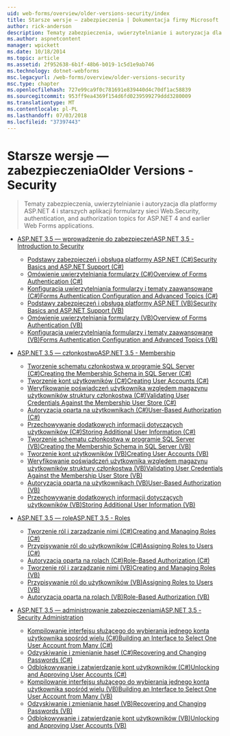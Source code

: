 ```yaml
---
uid: web-forms/overview/older-versions-security/index
title: Starsze wersje — zabezpieczenia | Dokumentacja firmy Microsoft
author: rick-anderson
description: Tematy zabezpieczenia, uwierzytelnianie i autoryzacja dla platformy ASP.NET 4 i starszych aplikacji formularzy sieci Web.
ms.author: aspnetcontent
manager: wpickett
ms.date: 10/18/2014
ms.topic: article
ms.assetid: 2f952638-6b1f-48b6-b019-1c5d1e9ab746
ms.technology: dotnet-webforms
msc.legacyurl: /web-forms/overview/older-versions-security
msc.type: chapter
ms.openlocfilehash: 727e99ca9f0c781691e839440d4c70df1ac58839
ms.sourcegitcommit: 953ff9ea4369f154d6fd0239599279ddd3280009
ms.translationtype: MT
ms.contentlocale: pl-PL
ms.lasthandoff: 07/03/2018
ms.locfileid: "37397443"
---
```

<a name="older-versions---security"></a><span data-ttu-id="13c29-103">Starsze wersje — zabezpieczenia</span><span class="sxs-lookup"><span data-stu-id="13c29-103">Older Versions - Security</span></span>
====================
> <span data-ttu-id="13c29-104">Tematy zabezpieczenia, uwierzytelnianie i autoryzacja dla platformy ASP.NET 4 i starszych aplikacji formularzy sieci Web.</span><span class="sxs-lookup"><span data-stu-id="13c29-104">Security, authentication, and authorization topics for ASP.NET 4 and earlier Web Forms applications.</span></span>


- [<span data-ttu-id="13c29-105">ASP.NET 3.5 — wprowadzenie do zabezpieczeń</span><span class="sxs-lookup"><span data-stu-id="13c29-105">ASP.NET 3.5 - Introduction to Security</span></span>](introduction/index.md)

    - [<span data-ttu-id="13c29-106">Podstawy zabezpieczeń i obsługa platformy ASP.NET (C#)</span><span class="sxs-lookup"><span data-stu-id="13c29-106">Security Basics and ASP.NET Support (C#)</span></span>](introduction/security-basics-and-asp-net-support-cs.md)
    - [<span data-ttu-id="13c29-107">Omówienie uwierzytelniania formularzy (C#)</span><span class="sxs-lookup"><span data-stu-id="13c29-107">Overview of Forms Authentication (C#)</span></span>](introduction/an-overview-of-forms-authentication-cs.md)
    - [<span data-ttu-id="13c29-108">Konfiguracja uwierzytelniania formularzy i tematy zaawansowane (C#)</span><span class="sxs-lookup"><span data-stu-id="13c29-108">Forms Authentication Configuration and Advanced Topics (C#)</span></span>](introduction/forms-authentication-configuration-and-advanced-topics-cs.md)
    - [<span data-ttu-id="13c29-109">Podstawy zabezpieczeń i obsługa platformy ASP.NET (VB)</span><span class="sxs-lookup"><span data-stu-id="13c29-109">Security Basics and ASP.NET Support (VB)</span></span>](introduction/security-basics-and-asp-net-support-vb.md)
    - [<span data-ttu-id="13c29-110">Omówienie uwierzytelniania formularzy (VB)</span><span class="sxs-lookup"><span data-stu-id="13c29-110">Overview of Forms Authentication (VB)</span></span>](introduction/an-overview-of-forms-authentication-vb.md)
    - [<span data-ttu-id="13c29-111">Konfiguracja uwierzytelniania formularzy i tematy zaawansowane (VB)</span><span class="sxs-lookup"><span data-stu-id="13c29-111">Forms Authentication Configuration and Advanced Topics (VB)</span></span>](introduction/forms-authentication-configuration-and-advanced-topics-vb.md)
- [<span data-ttu-id="13c29-112">ASP.NET 3.5 — członkostwo</span><span class="sxs-lookup"><span data-stu-id="13c29-112">ASP.NET 3.5 - Membership</span></span>](membership/index.md)

    - [<span data-ttu-id="13c29-113">Tworzenie schematu członkostwa w programie SQL Server (C#)</span><span class="sxs-lookup"><span data-stu-id="13c29-113">Creating the Membership Schema in SQL Server (C#)</span></span>](membership/creating-the-membership-schema-in-sql-server-cs.md)
    - [<span data-ttu-id="13c29-114">Tworzenie kont użytkowników (C#)</span><span class="sxs-lookup"><span data-stu-id="13c29-114">Creating User Accounts (C#)</span></span>](membership/creating-user-accounts-cs.md)
    - [<span data-ttu-id="13c29-115">Weryfikowanie poświadczeń użytkownika względem magazynu użytkowników struktury członkostwa (C#)</span><span class="sxs-lookup"><span data-stu-id="13c29-115">Validating User Credentials Against the Membership User Store (C#)</span></span>](membership/validating-user-credentials-against-the-membership-user-store-cs.md)
    - [<span data-ttu-id="13c29-116">Autoryzacja oparta na użytkownikach (C#)</span><span class="sxs-lookup"><span data-stu-id="13c29-116">User-Based Authorization (C#)</span></span>](membership/user-based-authorization-cs.md)
    - [<span data-ttu-id="13c29-117">Przechowywanie dodatkowych informacji dotyczących użytkowników (C#)</span><span class="sxs-lookup"><span data-stu-id="13c29-117">Storing Additional User Information (C#)</span></span>](membership/storing-additional-user-information-cs.md)
    - [<span data-ttu-id="13c29-118">Tworzenie schematu członkostwa w programie SQL Server (VB)</span><span class="sxs-lookup"><span data-stu-id="13c29-118">Creating the Membership Schema in SQL Server (VB)</span></span>](membership/creating-the-membership-schema-in-sql-server-vb.md)
    - [<span data-ttu-id="13c29-119">Tworzenie kont użytkowników (VB)</span><span class="sxs-lookup"><span data-stu-id="13c29-119">Creating User Accounts (VB)</span></span>](membership/creating-user-accounts-vb.md)
    - [<span data-ttu-id="13c29-120">Weryfikowanie poświadczeń użytkownika względem magazynu użytkowników struktury członkostwa (VB)</span><span class="sxs-lookup"><span data-stu-id="13c29-120">Validating User Credentials Against the Membership User Store (VB)</span></span>](membership/validating-user-credentials-against-the-membership-user-store-vb.md)
    - [<span data-ttu-id="13c29-121">Autoryzacja oparta na użytkownikach (VB)</span><span class="sxs-lookup"><span data-stu-id="13c29-121">User-Based Authorization (VB)</span></span>](membership/user-based-authorization-vb.md)
    - [<span data-ttu-id="13c29-122">Przechowywanie dodatkowych informacji dotyczących użytkowników (VB)</span><span class="sxs-lookup"><span data-stu-id="13c29-122">Storing Additional User Information (VB)</span></span>](membership/storing-additional-user-information-vb.md)
- [<span data-ttu-id="13c29-123">ASP.NET 3.5 — role</span><span class="sxs-lookup"><span data-stu-id="13c29-123">ASP.NET 3.5 - Roles</span></span>](roles/index.md)

    - [<span data-ttu-id="13c29-124">Tworzenie ról i zarządzanie nimi (C#)</span><span class="sxs-lookup"><span data-stu-id="13c29-124">Creating and Managing Roles (C#)</span></span>](roles/creating-and-managing-roles-cs.md)
    - [<span data-ttu-id="13c29-125">Przypisywanie ról do użytkowników (C#)</span><span class="sxs-lookup"><span data-stu-id="13c29-125">Assigning Roles to Users (C#)</span></span>](roles/assigning-roles-to-users-cs.md)
    - [<span data-ttu-id="13c29-126">Autoryzacja oparta na rolach (C#)</span><span class="sxs-lookup"><span data-stu-id="13c29-126">Role-Based Authorization (C#)</span></span>](roles/role-based-authorization-cs.md)
    - [<span data-ttu-id="13c29-127">Tworzenie ról i zarządzanie nimi (VB)</span><span class="sxs-lookup"><span data-stu-id="13c29-127">Creating and Managing Roles (VB)</span></span>](roles/creating-and-managing-roles-vb.md)
    - [<span data-ttu-id="13c29-128">Przypisywanie ról do użytkowników (VB)</span><span class="sxs-lookup"><span data-stu-id="13c29-128">Assigning Roles to Users (VB)</span></span>](roles/assigning-roles-to-users-vb.md)
    - [<span data-ttu-id="13c29-129">Autoryzacja oparta na rolach (VB)</span><span class="sxs-lookup"><span data-stu-id="13c29-129">Role-Based Authorization (VB)</span></span>](roles/role-based-authorization-vb.md)
- [<span data-ttu-id="13c29-130">ASP.NET 3.5 — administrowanie zabezpieczeniami</span><span class="sxs-lookup"><span data-stu-id="13c29-130">ASP.NET 3.5 - Security Administration</span></span>](admin/index.md)

    - [<span data-ttu-id="13c29-131">Kompilowanie interfejsu służącego do wybierania jednego konta użytkownika spośród wielu (C#)</span><span class="sxs-lookup"><span data-stu-id="13c29-131">Building an Interface to Select One User Account from Many (C#)</span></span>](admin/building-an-interface-to-select-one-user-account-from-many-cs.md)
    - [<span data-ttu-id="13c29-132">Odzyskiwanie i zmienianie haseł (C#)</span><span class="sxs-lookup"><span data-stu-id="13c29-132">Recovering and Changing Passwords (C#)</span></span>](admin/recovering-and-changing-passwords-cs.md)
    - [<span data-ttu-id="13c29-133">Odblokowywanie i zatwierdzanie kont użytkowników (C#)</span><span class="sxs-lookup"><span data-stu-id="13c29-133">Unlocking and Approving User Accounts (C#)</span></span>](admin/unlocking-and-approving-user-accounts-cs.md)
    - [<span data-ttu-id="13c29-134">Kompilowanie interfejsu służącego do wybierania jednego konta użytkownika spośród wielu (VB)</span><span class="sxs-lookup"><span data-stu-id="13c29-134">Building an Interface to Select One User Account from Many (VB)</span></span>](admin/building-an-interface-to-select-one-user-account-from-many-vb.md)
    - [<span data-ttu-id="13c29-135">Odzyskiwanie i zmienianie haseł (VB)</span><span class="sxs-lookup"><span data-stu-id="13c29-135">Recovering and Changing Passwords (VB)</span></span>](admin/recovering-and-changing-passwords-vb.md)
    - [<span data-ttu-id="13c29-136">Odblokowywanie i zatwierdzanie kont użytkowników (VB)</span><span class="sxs-lookup"><span data-stu-id="13c29-136">Unlocking and Approving User Accounts (VB)</span></span>](admin/unlocking-and-approving-user-accounts-vb.md)
